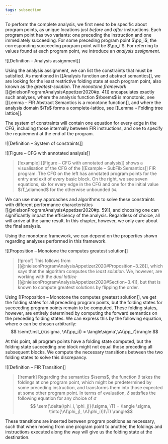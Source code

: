 ```yaml
---
tags: subsection
---
```


To perform the complete analysis, we first need to be specific about program points, as unique locations just _before_ and _after_ instructions. Each program point has two variants: one preceding the instruction and one immediately succeeding. For some preceding program point $\pp_i$, the corresponding succeeding program point will be $\pp_i'$. For referring to values found at each program point, we introduce an _analysis assignment_.

![[Definition – Analysis assignment]]

Using the analysis assignment, we can list the constraints that must be satisfied. As mentioned in [[Analysis function and abstract semantics]], we are looking for the least restrictive folding state at each program point, also known as the _greatest-solution_. The _monotone framework_ [[@nielsonProgramAnalysisAppetizer2020#p. 41]] encapsulates exactly such analyses, where the analysis function $\bsems$ is monotonic, see [[Lemma – FIR Abstract Semantics is a monotone function]], and where the analysis domain $\Ts$ forms a complete-lattice, see [[Lemma – Folding tree lattice]].

The system of constraints will contain one equation for every edge in the CFG, including those internally between FIR instructions, and one to specify the requirement at the end of the program.

![[Definition – System of constraints]]

![[Figure – CFG with annotated analysis]]

> [!example]
> [[Figure – CFG with annotated analysis]] shows a visualisation of the CFG of the [[Example – SubFib Semantics]] FIR program. The CFG on the left has annotated program points for the entry and exit of every basic block. On the right, we see seven equations, six for every edge in the CFG and one for the initial value $\T_\diamond$ for the otherwise unbounded `B4`. 

We can use many approaches and algorithms to solve these constraints with different performance characteristics [[@nielsonProgramAnalysisAppetizer2020#p. 59]], and choosing one can significantly impact the efficiency of the analysis. Regardless of choice, all will arrive at the same result. In this chapter, however, we only care about the final analysis.

Using the monotone framework, we can depend on the properties shown regarding analyses performed in this framework.

![[Proposition – Monotone the computes greatest solution]]

> [!proof]
> This follows from [[@nielsonProgramAnalysisAppetizer2020#Proposition~3.28]], which says that the algorithm computes the _least solution_. We, however, are working with the _dual lattice_ [[@nielsonProgramAnalysisAppetizer2020#Section~3.4]], but that is known to compute greatest solutions by flipping the order.

Using [[Proposition – Monotone the computes greatest solution]], we get the folding states for all preceding program points, but the folding states for succeeding program points remain to be computed. These folding states, however, are entirely determined by computing the forward semantics on the preceding folding states. We can express this by the following equation, where $\sigma$ can be chosen arbitrarily:
$$
\sem{\inst_i}(\sigma, \A(\pp_i)) = \langle\sigma',\A(\pp_i')\rangle
$$

At this point, all program points have a folding state computed, but the folding state succeeding one block might not equal those preceding all subsequent blocks. We compute the necessary transitions between the two folding states to solve this discrepancy.

![[Definition – FIR Transition]]

> [!remark]
> Regarding the semantics $\sems$, the function $\delta$ takes the foldings at one program point, which might be predetermined by some preceding instruction, and transforms them into those expected at some other program point. In terms of evaluation, $\delta$ satisfies the following equation for any choice of $\sigma$
> $$ \sem{\delta(\phi_i, \phi_j)}(\sigma, \T) = \langle \sigma, \tinto[\A(\phi_j), \A(\phi_i)](\T) \rangle$$

These transitions are inserted between program positions as necessary, such that when moving from one program point to another, the foldings and instructions executed along the way will give us the folding state at the destination.

